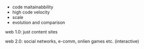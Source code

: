 
- code maitainabbility
- high code velocity
- scale
- evolution and comparison


web 1.0: just content sites

web 2.0: social networks, e-comm, onlien games etc. (interactive)
